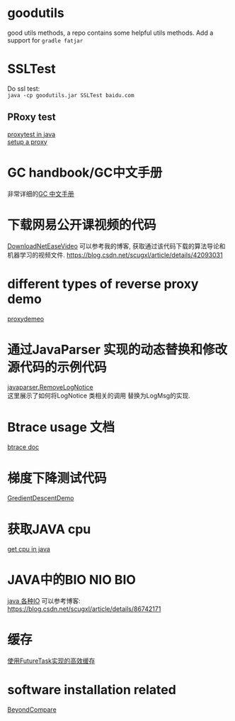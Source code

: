 # goodutils
good utils methods, a repo contains some helpful utils methods.
Add a support for 
`gradle fatjar`

# SSLTest
Do ssl test:<br>
`java -cp goodutils.jar SSLTest baidu.com`
## PRoxy test
[proxytest in java](src/network/ProxyTest.java)<br>
[setup a proxy](src/network/ConfigAProxyByCCProxy.md)

# GC handbook/GC中文手册
非常详细的[GC 中文手册](gc_handbook_zh.md)

# 下载网易公开课视频的代码
[DownloadNetEaseVideo](src/netease/DownloadNetEaseVideo.java)
可以参考我的博客, 获取通过该代码下载的算法导论和机器学习的视频文件.
https://blog.csdn.net/scugxl/article/details/42093031

# different types of reverse proxy demo
[proxydemeo](proxydemeo)

# 通过JavaParser 实现的动态替换和修改源代码的示例代码
[javaparser.RemoveLogNotice](src/javaparser/RemoveLogNotice.java) <br>
这里展示了如何将LogNotice 类相关的调用 替换为LogMsg的实现.

# Btrace usage 文档
[btrace doc](btrace_usage.md)

# 梯度下降测试代码
[GredientDescentDemo](src/GredientDescentDemo.java)

# 获取JAVA cpu
[get cpu in java](src/cpu/CpuTest.java)

# JAVA中的BIO NIO BIO
[java 各种IO](src/io/README.MD)
可以参考博客: https://blog.csdn.net/scugxl/article/details/86742171

# 缓存
[使用FutureTask实现的高效缓存](src/multithread/UseFutureTaskImplementedCache.java)


# software installation related

[BeyondCompare](softs/beyondCompare_onMac/readme.md)